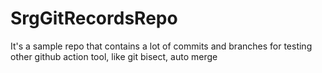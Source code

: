 # SrgGitRecordsRepo
It's a sample repo that contains a lot of commits and branches for testing other github action tool, like git bisect, auto merge
